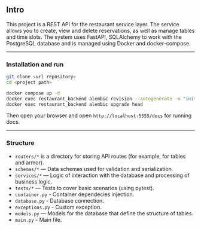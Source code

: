 ## Intro
This project is a REST API for the restaurant service layer. The service allows you to create, view and delete reservations, as well as manage tables and time slots. The system uses FastAPI, SQLAlchemy to work with the PostgreSQL database and is managed using Docker and docker-compose.

---
### Installation and run
```bash
git clone <url repository>
cd <project path>
```
```bash
docker compose up -d
docker exec restaurant_backend alembic revision --autogenerate -m "initial"
docker exec restaurant_backend alembic upgrade head
```
Then open your browser and open `http://localhost:5555/docs` for running docs.

---
### Structure

- `routers/*` is a directory for storing API routes (for example, for tables and armor).
- `schemas/*` — Data schemas used for validation and serialization.
- `services/*` — Logic of interaction with the database and processing of business logic.
- `tests/*` — Tests to cover basic scenarios (using pytest).
- `container.py` - Container dependecies injection.
- `database.py` - Database connection.
- `exceptions.py` - Custom exception.
- `models.py` — Models for the database that define the structure of tables.
- `main.py` - Main file.
